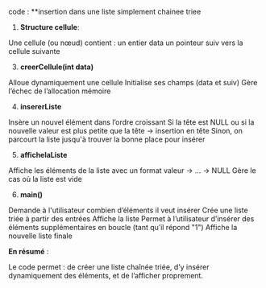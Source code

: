 code : **insertion dans une liste simplement chainee triee

1. **Structure cellule**:
   
Une cellule (ou nœud) contient :
un entier data
un pointeur suiv vers la cellule suivante

3. **creerCellule(int data)**
   
Alloue dynamiquement une cellule
Initialise ses champs (data et suiv)
Gère l’échec de l’allocation mémoire

4. **insererListe**
   
Insère un nouvel élément dans l’ordre croissant
Si la tête est NULL ou si la nouvelle valeur est plus petite que la tête → insertion en tête
Sinon, on parcourt la liste jusqu'à trouver la bonne place pour insérer

5. **affichelaListe**
   
Affiche les éléments de la liste avec un format valeur -> ... -> NULL
Gère le cas où la liste est vide

6. **main()**

Demande à l'utilisateur combien d’éléments il veut insérer
Crée une liste triée à partir des entrées
Affiche la liste
Permet à l’utilisateur d’insérer des éléments supplémentaires en boucle (tant qu’il répond "1")
Affiche la nouvelle liste finale

**En résumé** :

Le code permet :
de créer une liste chaînée triée,
d’y insérer dynamiquement des éléments,
et de l’afficher proprement.
